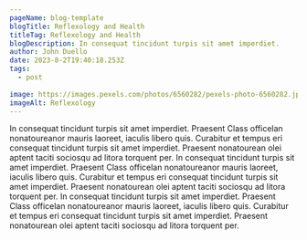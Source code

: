 ```yaml
---
pageName: blog-template
blogTitle: Reflexology and Health
titleTag: Reflexology and Health
blogDescription: In consequat tincidunt turpis sit amet imperdiet. 
author: John Duello
date: 2023-8-2T19:40:18.253Z
tags:
  - post
  
image: https://images.pexels.com/photos/6560282/pexels-photo-6560282.jpeg
imageAlt: Reflexology
---
```

In consequat tincidunt turpis sit amet imperdiet. Praesent Class officelan nonatoureanor mauris laoreet, iaculis libero quis. Curabitur et tempus eri consequat tincidunt turpis sit amet imperdiet. Praesent nonatourean olei aptent taciti sociosqu ad litora torquent per.
In consequat tincidunt turpis sit amet imperdiet. Praesent Class officelan nonatoureanor mauris laoreet, iaculis libero quis. Curabitur et tempus eri consequat tincidunt turpis sit amet imperdiet. Praesent nonatourean olei aptent taciti sociosqu ad litora torquent per.
In consequat tincidunt turpis sit amet imperdiet. Praesent Class officelan nonatoureanor mauris laoreet, iaculis libero quis. Curabitur et tempus eri consequat tincidunt turpis sit amet imperdiet. Praesent nonatourean olei aptent taciti sociosqu ad litora torquent per.